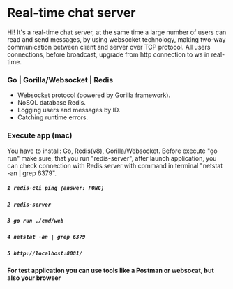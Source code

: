 # Real-time chat server

Hi! It's a real-time chat server, at the same time a large number of users can read and send messages, by using websocket technology, making two-way communication between client and server over TCP protocol. All users connections, before broadcast, upgrade from http connection to ws in real-time.

### Go | Gorilla/Websocket | Redis

- Websocket protocol (powered by Gorilla framework).
- NoSQL database Redis.
- Logging users and messages by ID.
- Catching runtime errors.

### Execute app (mac)
You have to install: Go, Redis(v8), Gorilla/Websocket. Before execute "go run" make sure, that you run "redis-server", after launch application, you can check connection with Redis server with command in terminal "netstat -an | grep 6379".

##### `1 redis-cli ping (answer: PONG)`
##### `2 redis-server`
##### `3 go run ./cmd/web`
##### `4 netstat -an | grep 6379`
##### `5 http://localhost:8081/`

<b>For test application you can use tools like a Postman or websocat, but also your browser</b>